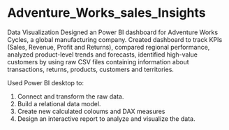 # Adventure_Works_sales_Insights
Data Visualization
Designed an Power BI dashboard for Adventure Works Cycles, a global manufacturing company. Created dashboard to track KPIs (Sales, Revenue, Profit and Returns), compared regional performance, analyzed product-level trends and forecasts, identified high-value customers by using raw CSV files containing information about transactions, returns, products, customers and territories.

Used Power BI desktop to:
1. Connect and transform the raw data.
2. Build a relational data model.
3. Create new calculated coloums and DAX measures
4. Design an interactive report to analyze and visualize the data.
